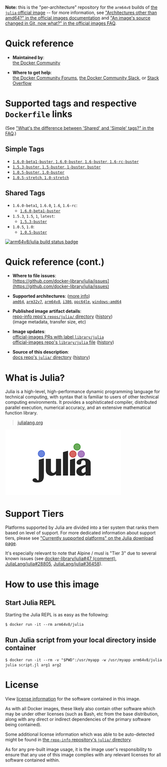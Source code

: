 <!--

********************************************************************************

WARNING:

    DO NOT EDIT "julia/README.md"

    IT IS AUTO-GENERATED

    (from the other files in "julia/" combined with a set of templates)

********************************************************************************

-->

**Note:** this is the "per-architecture" repository for the `arm64v8` builds of [the `julia` official image](https://hub.docker.com/_/julia) -- for more information, see ["Architectures other than amd64?" in the official images documentation](https://github.com/docker-library/official-images#architectures-other-than-amd64) and ["An image's source changed in Git, now what?" in the official images FAQ](https://github.com/docker-library/faq#an-images-source-changed-in-git-now-what).

# Quick reference

-	**Maintained by**:  
	[the Docker Community](https://github.com/docker-library/julia)

-	**Where to get help**:  
	[the Docker Community Forums](https://forums.docker.com/), [the Docker Community Slack](https://dockr.ly/slack), or [Stack Overflow](https://stackoverflow.com/search?tab=newest&q=docker)

# Supported tags and respective `Dockerfile` links

(See ["What's the difference between 'Shared' and 'Simple' tags?" in the FAQ](https://github.com/docker-library/faq#whats-the-difference-between-shared-and-simple-tags).)

## Simple Tags

-	[`1.6.0-beta1-buster`, `1.6.0-buster`, `1.6-buster`, `1.6-rc-buster`](https://github.com/docker-library/julia/blob/fff19aebd036897d380cd48ba5be847d04e09ec6/1.6-rc/buster/Dockerfile)
-	[`1.5.3-buster`, `1.5-buster`, `1-buster`, `buster`](https://github.com/docker-library/julia/blob/1a43a633f80d76bd6bf20b88797b18971b87de4e/1.5/buster/Dockerfile)
-	[`1.0.5-buster`, `1.0-buster`](https://github.com/docker-library/julia/blob/4c770401df0b946da5cf61150bedb05280b218a6/1.0/buster/Dockerfile)
-	[`1.0.5-stretch`, `1.0-stretch`](https://github.com/docker-library/julia/blob/4c770401df0b946da5cf61150bedb05280b218a6/1.0/stretch/Dockerfile)

## Shared Tags

-	`1.6.0-beta1`, `1.6.0`, `1.6`, `1.6-rc`:
	-	[`1.6.0-beta1-buster`](https://github.com/docker-library/julia/blob/fff19aebd036897d380cd48ba5be847d04e09ec6/1.6-rc/buster/Dockerfile)
-	`1.5.3`, `1.5`, `1`, `latest`:
	-	[`1.5.3-buster`](https://github.com/docker-library/julia/blob/1a43a633f80d76bd6bf20b88797b18971b87de4e/1.5/buster/Dockerfile)
-	`1.0.5`, `1.0`:
	-	[`1.0.5-buster`](https://github.com/docker-library/julia/blob/4c770401df0b946da5cf61150bedb05280b218a6/1.0/buster/Dockerfile)

[![arm64v8/julia build status badge](https://img.shields.io/jenkins/s/https/doi-janky.infosiftr.net/job/multiarch/job/arm64v8/job/julia.svg?label=arm64v8/julia%20%20build%20job)](https://doi-janky.infosiftr.net/job/multiarch/job/arm64v8/job/julia/)

# Quick reference (cont.)

-	**Where to file issues**:  
	[https://github.com/docker-library/julia/issues](https://github.com/docker-library/julia/issues)

-	**Supported architectures**: ([more info](https://github.com/docker-library/official-images#architectures-other-than-amd64))  
	[`amd64`](https://hub.docker.com/r/amd64/julia/), [`arm32v7`](https://hub.docker.com/r/arm32v7/julia/), [`arm64v8`](https://hub.docker.com/r/arm64v8/julia/), [`i386`](https://hub.docker.com/r/i386/julia/), [`ppc64le`](https://hub.docker.com/r/ppc64le/julia/), [`windows-amd64`](https://hub.docker.com/r/winamd64/julia/)

-	**Published image artifact details**:  
	[repo-info repo's `repos/julia/` directory](https://github.com/docker-library/repo-info/blob/master/repos/julia) ([history](https://github.com/docker-library/repo-info/commits/master/repos/julia))  
	(image metadata, transfer size, etc)

-	**Image updates**:  
	[official-images PRs with label `library/julia`](https://github.com/docker-library/official-images/pulls?q=label%3Alibrary%2Fjulia)  
	[official-images repo's `library/julia` file](https://github.com/docker-library/official-images/blob/master/library/julia) ([history](https://github.com/docker-library/official-images/commits/master/library/julia))

-	**Source of this description**:  
	[docs repo's `julia/` directory](https://github.com/docker-library/docs/tree/master/julia) ([history](https://github.com/docker-library/docs/commits/master/julia))

# What is Julia?

Julia is a high-level, high-performance dynamic programming language for technical computing, with syntax that is familiar to users of other technical computing environments. It provides a sophisticated compiler, distributed parallel execution, numerical accuracy, and an extensive mathematical function library.

> [julialang.org](http://julialang.org/)

![logo](https://raw.githubusercontent.com/docker-library/docs/520519ad7db3ea9fd5d3590e836c839a0ffd6f19/julia/logo.png)

# Support Tiers

Platforms supported by Julia are divided into a tier system that ranks them based on level of support. For more dedicated information about support tiers, please see ["Currently supported platforms" on the Julia download page](https://julialang.org/downloads/#currently_supported_platforms).

It's especially relevant to note that Alpine / musl is "Tier 3" due to several known issues (see [docker-library/julia#47 (comment)](https://github.com/docker-library/julia/pull/47#issuecomment-652661869), [JuliaLang/julia#28805](https://github.com/JuliaLang/julia/issues/28805), [JuliaLang/julia#36458](https://github.com/JuliaLang/julia/issues/36458)).

# How to use this image

## Start Julia REPL

Starting the Julia REPL is as easy as the following:

```console
$ docker run -it --rm arm64v8/julia
```

## Run Julia script from your local directory inside container

```console
$ docker run -it --rm -v "$PWD":/usr/myapp -w /usr/myapp arm64v8/julia julia script.jl arg1 arg2
```

# License

View [license information](http://julialang.org/) for the software contained in this image.

As with all Docker images, these likely also contain other software which may be under other licenses (such as Bash, etc from the base distribution, along with any direct or indirect dependencies of the primary software being contained).

Some additional license information which was able to be auto-detected might be found in [the `repo-info` repository's `julia/` directory](https://github.com/docker-library/repo-info/tree/master/repos/julia).

As for any pre-built image usage, it is the image user's responsibility to ensure that any use of this image complies with any relevant licenses for all software contained within.
